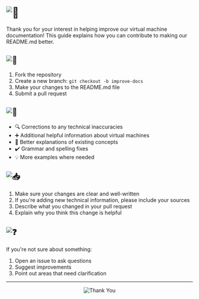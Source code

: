 # ![👥](https://img.shields.io/badge/Contributing-blue?style=for-the-badge)

Thank you for your interest in helping improve our virtual machine documentation! This guide explains how you can contribute to making our README.md better.

## ![🚀](https://img.shields.io/badge/How_to_Contribute-brightgreen?style=for-the-badge)

1. Fork the repository
2. Create a new branch: `git checkout -b improve-docs`
3. Make your changes to the README.md file
4. Submit a pull request

## ![🎯](https://img.shields.io/badge/What_We're_Looking_For-orange?style=for-the-badge)

- 🔍 Corrections to any technical inaccuracies
- ➕ Additional helpful information about virtual machines
- 📝 Better explanations of existing concepts
- ✔️ Grammar and spelling fixes
- 💡 More examples where needed

## ![📥](https://img.shields.io/badge/Pull_Request_Process-red?style=for-the-badge)

1. Make sure your changes are clear and well-written
2. If you're adding new technical information, please include your sources
3. Describe what you changed in your pull request
4. Explain why you think this change is helpful

## ![❓](https://img.shields.io/badge/Questions-purple?style=for-the-badge)

If you're not sure about something:

1. Open an issue to ask questions
2. Suggest improvements
3. Point out areas that need clarification

---
<div align="center">

![Thank You](https://img.shields.io/badge/Thank_you_for_contributing!-yellow?style=for-the-badge)

</div>